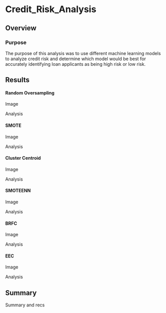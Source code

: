 # Credit_Risk_Analysis
## Overview
### Purpose
The purpose of this analysis was to use different machine learning models to analyze credit risk and determine which model would be best for accurately identifying loan applicants as being high risk or low risk.

## Results

#### Random Oversampling

Image

Analysis

#### SMOTE

Image

Analysis

#### Cluster Centroid

Image

Analysis

#### SMOTEENN

Image

Analysis

#### BRFC

Image

Analysis

#### EEC

Image

Analysis

## Summary

Summary and recs
